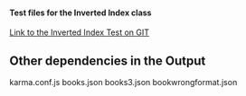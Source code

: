 #### Test files for the Inverted Index class 
[Link to the Inverted Index Test on GIT](https://githubcom/andela-iakande/invertedindex/blob/development/jasmine/spec/invertedIndexTest.js)
## Other dependencies in the Output
karma.conf.js
books.json
books3.json
bookwrongformat.json
